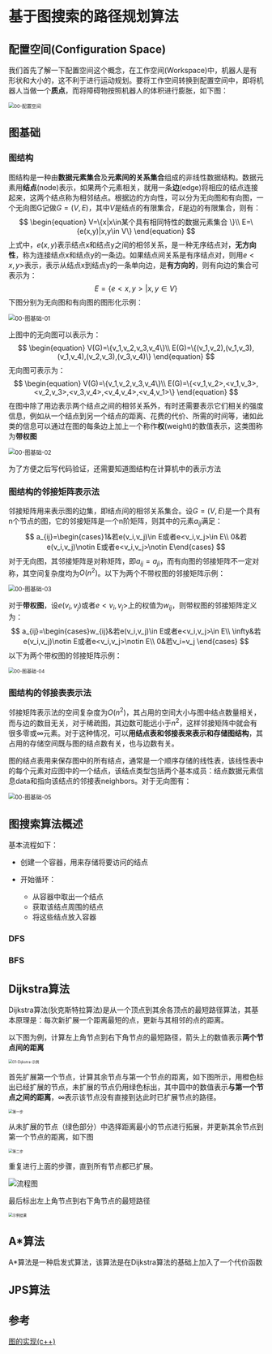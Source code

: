 # 基于图搜索的路径规划算法



## 配置空间(Configuration Space)

我们首先了解一下配置空间这个概念，在工作空间(Workspace)中，机器人是有形状和大小的，这不利于进行运动规划。要将工作空间转换到配置空间中，即将机器人当做一个**质点**，而将障碍物按照机器人的体积进行膨胀，如下图：

<img src="img/02-图搜索/00-配置空间.png" alt="00-配置空间" style="zoom: 67%;" />

## 图基础

### 图结构

图结构是一种由**数据元素集合**及**元素间的关系集合**组成的非线性数据结构。数据元素用**结点**(node)表示，如果两个元素相关，就用一条**边**(edge)将相应的结点连接起来，这两个结点称为相邻结点。根据边的方向性，可以分为无向图和有向图，一个无向图G记做$G=(V,E)$，其中$V$是结点的有限集合，$E$是边的有限集合，则有：
$$
\begin{equation}
V=\{x|x\in某个具有相同特性的数据元素集合 \}\\
E=\{e(x,y)|x,y\in V\}
\end{equation}
$$
上式中，$e(x,y)$表示结点x和结点y之间的相邻关系，是一种无序结点对，**无方向性**，称为连接结点x和结点y的一条边。如果结点间关系是有序结点对，则用$e<x,y>$表示，表示从结点x到结点y的一条单向边，是**有方向的**，则有向边的集合可表示为：
$$
E=\{e<x,y>|x,y\in V\}
$$
下图分别为无向图和有向图的图形化示例：

<img src="img/02-图搜索/00-图基础-01.png" alt="00-图基础-01" style="zoom:80%;" />

上图中的无向图可以表示为：
$$
\begin{equation}
V(G)=\{v_1,v_2,v_3,v_4\}\\
E(G)=\{(v_1,v_2),(v_1,v_3),(v_1,v_4),(v_2,v_3),(v_3,v_4)\}
\end{equation}
$$
无向图可表示为：
$$
\begin{equation}
V(G)=\{v_1,v_2,v_3,v_4\}\\
E(G)=\{<v_1,v_2>,<v_1,v_3>,<v_2,v_3>,<v_3,v_4>,<v_4,v_4>,<v_4,v_1>\}
\end{equation}
$$
在图中除了用边表示两个结点之间的相邻关系外，有时还需要表示它们相关的强度信息，例如从一个结点到另一个结点的距离、花费的代价、所需的时间等，诸如此类的信息可以通过在图的每条边上加上一个称作**权**(weight)的数值表示，这类图称为**带权图**

<img src="img/02-图搜索/00-图基础-02.png" alt="00-图基础-02" style="zoom:80%;" />

为了方便之后写代码验证，还需要知道图结构在计算机中的表示方法

### 图结构的邻接矩阵表示法

邻接矩阵用来表示图的边集，即结点间的相邻关系集合。设$G=(V,E)$是一个具有n个节点的图，它的邻接矩阵是一个n阶矩阵，则其中的元素$a_{ij}$满足：
$$
a_{ij}=\begin{cases}1&若e(v_i,v_j)\in E或者e<v_i,v_j>\in E\\
0&若e(v_i,v_j)\notin E或者e<v_i,v_j>\notin E\end{cases}
$$
对于无向图，其邻接矩阵是对称矩阵，即$a_{ij}=a_{ji}$，而有向图的邻接矩阵不一定对称，其空间复杂度均为$O(n^2)$。以下为两个不带权图的邻接矩阵示例：

<img src="img/02-图搜索/00-图基础-03.png" alt="00-图基础-03" style="zoom:80%;" />

对于**带权图**，设$e(v_i,v_j)$或者$e<v_i,v_j>$上的权值为$w_{ij}$，则带权图的邻接矩阵定义为：
$$
a_{ij}=\begin{cases}w_{ij}&若e(v_i,v_j)\in E或者e<v_i,v_j>\in E\\
\infty&若e(v_i,v_j)\notin E或者e<v_i,v_j>\notin E\\
0&若v_i=v_j
\end{cases}
$$
以下为两个带权图的邻接矩阵示例：

<img src="img/02-图搜索/00-图基础-04.png" alt="00-图基础-04" style="zoom: 67%;" />

### 图结构的邻接表表示法

邻接矩阵表示法的空间复杂度为$O(n^2)$，其占用的空间大小与图中结点数量相关，而与边的数目无关，对于稀疏图，其边数可能远小于$n^2$，这样邻接矩阵中就会有很多零或$\infty$元素。对于这种情况，可以**用结点表和邻接表来表示和存储图结构**，其占用的存储空间既与图的结点数有关，也与边数有关。

图的结点表用来保存图中的所有结点，通常是一个顺序存储的线性表，该线性表中的每个元素对应图中的一个结点，该结点类型包括两个基本成员：结点数据元素信息data和指向该结点的邻接表neighbors。对于无向图有：

<img src="img\02-图搜索\00-图基础-05.png" alt="00-图基础-05" style="zoom:80%;" />



## 图搜索算法概述

基本流程如下：

- 创建一个容器，用来存储将要访问的结点

- 开始循环：
  - 从容器中取出一个结点
  - 获取该结点周围的结点
  - 将这些结点放入容器

### DFS

### BFS



## Dijkstra算法

Dijkstra算法(狄克斯特拉算法)是从一个顶点到其余各顶点的最短路径算法，其基本原理是：每次新扩展一个距离最短的点，更新与其相邻的点的距离。

以下图为例，计算左上角节点到右下角节点的最短路径，箭头上的数值表示**两个节点间的距离**

<img src="img/02-图搜索/01-Dijkstra-示例.png" alt="01-Dijkstra-示例" style="zoom: 50%;" />

首先扩展第一个节点，计算其余节点与第一个节点的距离，如下图所示，用橙色标出已经扩展的节点，未扩展的节点仍用绿色标出，其中圆中的数值表示**与第一个节点之间的距离**，$\infty$表示该节点没有直接到达此时已扩展节点的路径。

<img src="img/02-图搜索/01-Dijkstra-第一步.png" alt="第一步" style="zoom:50%;" />

从未扩展的节点（绿色部分）中选择距离最小的节点进行拓展，并更新其余节点到第一个节点的距离，如下图

<img src="img/02-图搜索/01-Dijkstra-第二步.png" alt="第二步" style="zoom:50%;" />

重复进行上面的步骤，直到所有节点都已扩展。

![流程图](img/02-图搜索/01-Dijkstra-流程图.png)

最后标出左上角节点到右下角节点的最短路径

<img src="img/02-图搜索/01-Dijkstra-示例结果.png" alt="示例结果" style="zoom:50%;" />

## A*算法

A*算法是一种启发式算法，该算法是在Dijkstra算法的基础上加入了一个代价函数

## JPS算法



## 参考

[图的实现(c++)](https://blog.csdn.net/y1054765649/article/details/88763699)